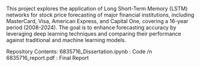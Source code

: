 This project explores the application of Long Short-Term Memory (LSTM) networks for stock price forecasting of major financial institutions, including MasterCard, Visa, American Express, and Capital One, covering a 16-year period (2008-2024). The goal is to enhance forecasting accuracy by leveraging deep learning techniques and comparing their performance against traditional and machine learning models.

Repository Contents:
6835716_Dissertation.ipynb : Code /n
6835716_report.pdf : Final Report
